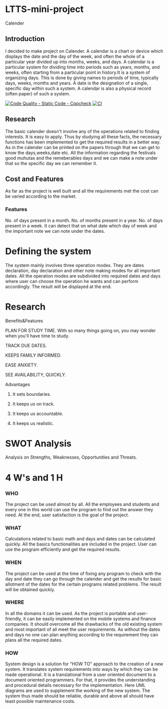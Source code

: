 # LTTS-mini-project 
Calender
## Introduction
 I decided to make project on Calender. A calendar is a chart or device which displays the date and the day of the week, and often the whole of a particular year divided up into months, weeks, and days. A calendar is a particular system for dividing time into periods such as years, months, and weeks, often starting from a particular point in history.It is a system of organizing days. This is done by giving names to periods of time, typically days, weeks, months and years. A date is the designation of a single, specific day within such a system. A calendar is also a physical record (often paper) of such a system.
 
 [![Code Quality - Static Code - Cppcheck](https://github.com/git170060024/LTTS-mini-project/actions/workflows/cppcheck.yml/badge.svg)](https://github.com/git170060024/LTTS-mini-project/actions/workflows/cppcheck.yml)
 [![CI](https://github.com/git170060024/LTTS-mini-project/actions/workflows/main.yml/badge.svg)](https://github.com/git170060024/LTTS-mini-project/actions/workflows/main.yml)
 
 ## Research
The basic calender doesn't involve any of the operations related to finding interests. It is easy to apply. Thus by studying all these facts, the necessary functions has been implemented to get the required results in a better way. As in the calender can be printed on the papers through that we can get to know the days,weeks,date etc. All the information regarding the festivals good muhutas and the remeberables days and we can make a note under that so the specific day we can remember it.

## Cost and Features
As far as the project is well built and all the requirements met the cost can be varied according to the market.
### Features
No. of days present in a month.
No. of months present in a year.
No. of days present in a week.
It can detect that on what date which day of week and the important note we can note under the dates. 

# Defining the system

The system mainly involves three operation modes. They are dates declaration,  day declaration  and other note making modes for all important dates. All the operation modes are subdivided into required dates and days where user can choose the operation he wants and can perform accordingly. The result will be displayed at the end.

# Research
Benefits&Features

PLAN FOR STUDY TIME. With so many things going on, you may wonder when you'll have time to study.

TRACK DUE DATES.

KEEPS FAMILY INFORMED.

EASE ANXIETY.

SEE AVAILABILITY, QUICKLY.


Advantages
   1. It sets boundaries.
   
   2. It keeps us on track.
    
   3. It keeps us accountable.
   
   4. It keeps us realistic.

# SWOT Analysis
Analysis on Strengths, Weaknesses, Opportunities and Threats.

# 4 W's and 1 H
### WHO 
 The project can be used almost by all. All the  employees and students and every one in this world can use the program to find out the answer they need. At the end,  user satisfaction is the goal  of the project.
### WHAT
Calculations related to basic math and days and dates can be calculated quickly. All the basics functionalities are included in the project. User can use the program efficiently and get the required results.

### WHEN
The project can be used at the time of fixing any program to check with the day and date they can go through  the calender
and get the results for basic allotment of the dates for the certain programs related problems. The result will be obtained quickly.

### WHERE
In all the domains it can be used. As the project is portable and user-friendly, it can be easily implemented on the mobile systems and finance companies. It should overcome all the drawbacks of the old existing system and most important of all meet the user requirements. As without the dates and days no one can plan anything according to the requirement they can plans all the required dates.

### HOW
System design is a solution for “HOW TO” approach to the creation of a new system. It translates system requirements into ways by which they can be made operational. It is a translational from a user oriented document to a document oriented programmers. For that, it provides the understanding and procedural details necessary for the implementation. Here UML diagrams are used to supplement the working of the new system. The system thus made should be reliable, durable and above all should have least possible maintenance costs.
